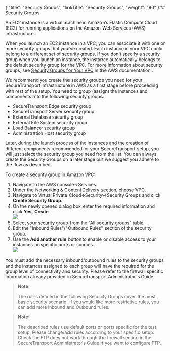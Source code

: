 {
    "title": "Security Groups",
    "linkTitle": "Security Groups",
    "weight": "90"
}## Security Groups

An EC2 instance is a virtual machine in Amazon’s Elastic Compute Cloud (EC2) for running applications on the Amazon Web Services (AWS) infrastructure.

When you launch an EC2 instance in a VPC, you can associate it with one or more security groups that you've created. Each instance in your VPC could belong to a different set of security groups. If you don't specify a security group when you launch an instance, the instance automatically belongs to the default security group for the VPC. For more information about security groups, see [Security Groups for Your VPC](https://docs.aws.amazon.com/AmazonVPC/latest/UserGuide/VPC_SecurityGroups.html) in the AWS documentation..

We recommend you create the security groups you need for your SecureTransport infrastructure in AWS as a first stage before proceeding with rest of the setup. You need to group (assign) the instances and components into the following security groups:

-   SecureTransport Edge security group
-   SecureTransport Server security group
-   External Database security group
-   External File System security group
-   Load Balancer security group
-   Administration Host security group

Later, during the launch process of the instances and the creation of different components recommended for your SecureTransport setup, you will just select the security group you need from the list. You can always create the Security Groups on a later stage but we suggest you adhere to the flow as described.

To create a security group in Amazon VPC:

1.  Navigate to the AWS console->Services.
2.  Under the Networking & Content Delivery section, choose VPC.
3.  Navigate to Virtual Private Cloud->Security->Security Groups and click **Create Security Group**.
4.  On the newly opened dialog box, enter the required information and click **Yes, Create**.  
    <img src="/Images/SecureTransport/create-sg.PNG" class="maxWidth" />
5.  Select your security group from the "All security groups" table.
6.  Edit the "Inbound Rules"/"Outbound Rules" section of the security group.
7.  Use the **Add another rule** button to enable or disable access to your instances on specific ports or sources.  
    <img src="/Images/SecureTransport/sg-inb-rule.PNG" class="maxWidth" />

You must add the necessary inbound/outbound rules to the security groups and the instances assigned to each group will have the required for the group level of connectivity and security. Please refer to the firewall specific information already provided in SecureTransport Administrator's Guide.

> **Note:**
>
> The rules defined in the following Security Groups cover the most basic security scenario. If you would like more restrictive rules, you can add more Inbound and Outbound rules.

> **Note:**
>
> The described rules use default ports or ports specific for the test setup. Please change/add rules according to your specific setup. Check the FTP does not work through the firewall section in the SecureTransport Administrator's Guide if you want to configure FTP.
